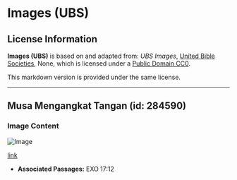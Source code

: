 # Images (UBS)

## License Information

**Images (UBS)** is based on and adapted from: _UBS Images_, [United Bible Societies](https://unitedbiblesocieties.org/), None, which is licensed under a [Public Domain CC0](https://creativecommons.org/public-domain/cc0/).

This markdown version is provided under the same license.



--------------------------------

## Musa Mengangkat Tangan (id: 284590)

### Image Content

![Image](https://cdn.aquifer.bible/aquifer-content/resources/Media/WEB-0641_moses_raised_hands.jpg)

[link](https://cdn.aquifer.bible/aquifer-content/resources/Media/WEB-0641_moses_raised_hands.jpg)

* **Associated Passages:** EXO 17:12

